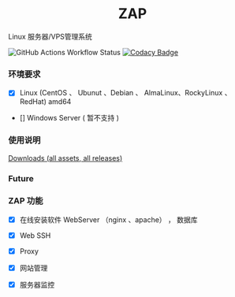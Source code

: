 <div align="center">
<h1>ZAP</h1>
</div>

Linux 服务器/VPS管理系统 

![GitHub Actions Workflow Status](https://img.shields.io/github/actions/workflow/status/zapj/Zap/go.yml)
[![Codacy Badge](https://app.codacy.com/project/badge/Grade/de6b56885ebc42718ef9408d7ef277c3)](https://app.codacy.com/gh/zapj/Zap/dashboard?utm_source=gh&utm_medium=referral&utm_content=&utm_campaign=Badge_grade)

### 环境要求
- [x] Linux (CentOS 、 Ubunut 、Debian 、 AlmaLinux、RockyLinux 、RedHat) amd64
- [] Windows Server ( 暂不支持 )

### 使用说明

[Downloads (all assets, all releases)](https://github.com/zapj/Zap/releases)

### Future



### ZAP 功能

- [x] 在线安装软件 WebServer （nginx 、apache）  ， 数据库
- [x] Web SSH
- [x] Proxy
- [x] 网站管理
- [x] 服务器监控

